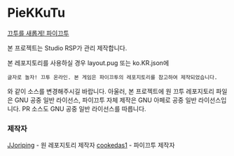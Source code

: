 # PieKKuTu
[끄투를 새롭게! 파이끄투](piekkutu.kro.kr)

본 프로젝트는 Studio RSP가 관리 제작합니다.

본 레포지토리를 사용하실 경우 layout.pug 또는 ko.KR.json에
```
글자로 놀자! 끄투 온라인. 본 게임은 파이끄투의 레포지토리를 참고하여 제작되었습니다.
```
와 같이 소스를 변경해주시길 바랍니다.
아울러, 본 프로젝트에 원 끄투 레포지토리 파일은 GNU 공중 일반 라이선스, 파이끄투 자체 제작은 GNU 아페로 공중 일반 라이선스입니다.
PR 소스도 GNU 공중 일반 라이선스를 따릅니다.

### 제작자
[JJoriping](https://github.com/JJoriping) - 원 레포지토리 제작자
[cookedas1](https://github.com/cookedas1) - 파이끄투 제작자
